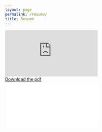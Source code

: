 ```yaml
---
layout: page
permalink: /resume/
title: Resume
---
```



<div>
 <object data="https://drive.google.com/file/d/16OP6wtiDya250e0XdwK2XLF5OJKMewkj/preview" type="application/pdf" width="100%" height="2100">
   <embed src="https://drive.google.com/file/d/16OP6wtiDya250e0XdwK2XLF5OJKMewkj/preview" type="application/pdf">
 </object>
</div>
<a href="https://github.com/shanenn/shanenn.github.io/blob/main/_downloadables/SiteResume.pdf" download="ShaneNguyenResume.pdf" target = "_blank">Download the pdf</a>
<div>
 <object data="/_downloadables/SiteResume.pdf" type="application/pdf" width="100%" height="2100">
   <embed src="/_downloadables/SiteResume.pdf" type="application/pdf">
 </object>
</div>